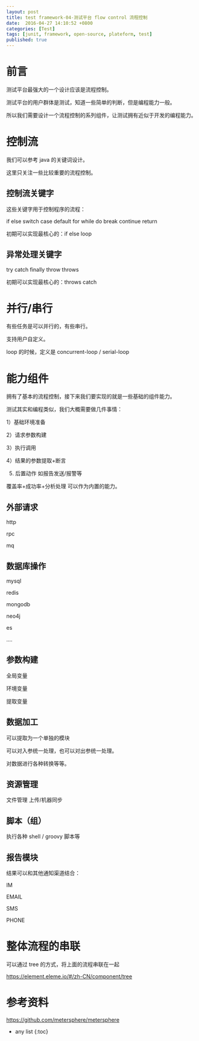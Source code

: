 ```yaml
---
layout: post
title: test framework-04-测试平台 flow control 流程控制
date:  2016-04-27 14:10:52 +0800
categories: [Test]
tags: [junit, framework, open-source, plateform, test]
published: true
---
```


# 前言

测试平台最强大的一个设计应该是流程控制。

测试平台的用户群体是测试，知道一些简单的判断，但是编程能力一般。

所以我们需要设计一个流程控制的系列组件，让测试拥有近似于开发的编程能力。


# 控制流

我们可以参考 java 的关键词设计。

这里只关注一些比较重要的流程控制。

## 控制流关键字

这些关键字用于控制程序的流程：

if
else
switch
case
default
for
while
do
break
continue
return

初期可以实现最核心的：if else loop

## 异常处理关键字

try
catch
finally
throw
throws

初期可以实现最核心的：throws catch

# 并行/串行

有些任务是可以并行的，有些串行。

支持用户自定义。

loop 的时候，定义是 concurrent-loop / serial-loop

# 能力组件

拥有了基本的流程控制，接下来我们要实现的就是一些基础的组件能力。

测试其实和编程类似，我们大概需要做几件事情：

1）基础环境准备

2）请求参数构建

3）执行调用

4）结果的参数提取+断言

5) 后置动作 如报告发送/报警等

覆盖率+成功率+分析处理 可以作为内置的能力。

## 外部请求

http

rpc

mq

## 数据库操作

mysql

redis

mongodb

neo4j

es

....

## 参数构建

全局变量

环境变量

提取变量

## 数据加工

可以提取为一个单独的模块

可以对入参统一处理，也可以对出参统一处理。

对数据进行各种转换等等。

## 资源管理

文件管理 上传/机器同步

## 脚本（组）

执行各种 shell / groovy 脚本等

## 报告模块

结果可以和其他通知渠道结合：

IM

EMAIL

SMS

PHONE

# 整体流程的串联

可以通过 tree 的方式，将上面的流程串联在一起

https://element.eleme.io/#/zh-CN/component/tree


# 参考资料

https://github.com/metersphere/metersphere

* any list
{:toc}
